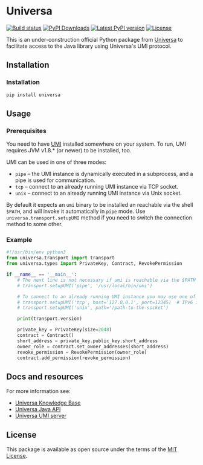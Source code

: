 
# Universa

[![Build status](https://travis-ci.org/vkovrigin/universa.svg?master)](https://travis-ci.org/vkovrigin/universa)
[![PyPI Downloads](https://img.shields.io/pypi/dw/universa.svg)](https://pypi.org/project/universa/)
[![Latest PyPI version](https://img.shields.io/pypi/v/universa.svg)](https://pypi.org/project/universa/)
[![License](https://img.shields.io/pypi/l/universa.svg)](https://pypi.org/project/universa/)

This is an under-construction official Python package from
[Universa](https://universablockchain.com)
to facilitate access to the Java library using Universa's UMI protocol.

## Installation

### Installation

```bash
pip install universa
```

## Usage

### Prerequisites

You need to have [UMI](https://kb.universablockchain.com/umi_protocol/98) installed somewhere on your system.
To run, UMI requires JVM v1.8.* (or newer) to be installed, too.

UMI can be used in one of three modes:

* `pipe` – the UMI instance is dynamically executed in a subprocess, and a pipe is used for communication.
* `tcp` – connect to an already running UMI instance via TCP socket.
* `unix` – connect to an already running UMI instance via Unix socket.

 By default it expects an `umi` binary to be installed an reachable via the shell `$PATH`, and will invoke it automatically in `pipe` mode.
 Use `universa.transport.setupUMI` method if you need to switch the connection method to some other.

### Example


```python
#!/usr/bin/env python3
from universa.transport import transport
from universa.types import PrivateKey, Contract, RevokePermission

if __name__ == '__main__':
    # The next line is not necessary if umi is reachable via the $PATH
    # transport.setupUMI('pipe', '/usr/local/bin/umi')

    # To connect to an already running UMI instance you may use one of this modes:
    # transport.setupUMI('tcp', host='127.0.0.1', port=12345)  # IPv6 is also ok
    # transport.setupUMI('unix', path='/path-to-the-socket')

    print(transport.version)

    private_key = PrivateKey(size=2048)
    contract = Contract()
    short_address = private_key.public_key.short_address
    owner_role = contract.set_owner_addresses(short_address)
    revoke_permission = RevokePermission(owner_role)
    contract.add_permission(revoke_permission)
```

## Docs and resources

For more information see:
- [Universa Knowledge Base](https://kb.universablockchain.com/)
- [Universa Java API](https://kb.universablockchain.com/general_java_api/5)
- [Universa UMI server](https://kb.universablockchain.com/umi_protocol/98)

## License

This package is available as open source under the terms of the [MIT License](https://opensource.org/licenses/MIT).
